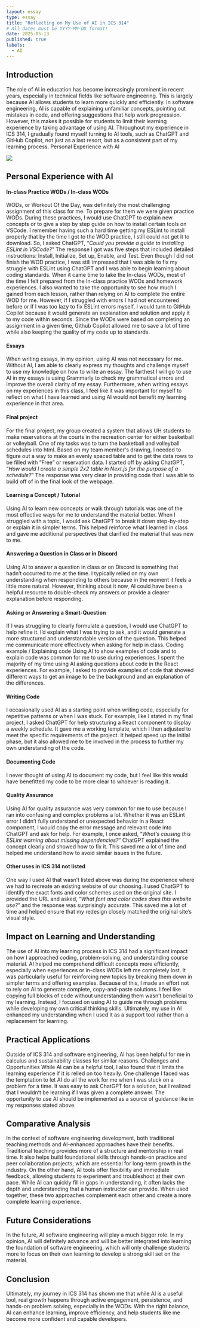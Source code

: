 ```yaml
---
layout: essay
type: essay
title: "Reflecting on My Use of AI in ICS 314"
# All dates must be YYYY-MM-DD format!
date: 2025-05-13
published: true
labels:
  - AI
---
```





## Introduction
The role of AI in education has become increasingly prominent in recent years, especially in technical fields like software engineering. This is largely because AI allows students to learn more quickly and efficiently. In software engineering, AI is capable of explaining unfamiliar concepts, pointing out mistakes in code, and offering suggestions that help work progression. However, this makes it possible for students to limit their learning experience by taking advantage of using AI. Throughout my experience in ICS 314, I gradually found myself turning to AI tools, such as ChatGPT and GitHub Copilot, not just as a last resort, but as a consistent part of my learning process. 
Personal Experience with AI

<img src="../img/AI.webp" style="display: block; margin: 0 auto;" class="rounded">

## Personal Experience with AI
#### In-class Practice WODs / In-class WODs
WODs, or Workout Of the Day, was definitely the most challenging assignment of this class for me. To prepare for them we were given practice WODs. During these practices, I would use ChatGPT to explain new concepts or to give a step by step guide on how to install certain tools on VSCode. I remember having such a hard time getting my ESLint to install properly that by the time I got to the WOD practice, I still could not get it to download. So, I asked ChatGPT, “*Could you provide a guide to installing ESLint in VSCode?*” The response I got was five steps that included detailed instructions: Install, Initialize, Set up, Enable, and Test. Even though I did not finish the WOD practice, I was still impressed that I was able to fix my struggle with ESLint using ChatGPT and I was able to begin learning about coding standards. When it came time to take the In-class WODs, most of the time I felt prepared from the In-class practice WODs and homework experiences. I also wanted to take the opportunity to see how much I gained from each lesson, rather than relying on AI to complete the entire WOD for me. However, if I struggled with errors I had not encountered before or if I was too lazy to fix ESLint errors myself, I would turn to GitHub Copilot because it would generate an explanation and solution and apply it to my code within seconds. Since the WODs were based on completing an assignment in a given time, Github Copilot allowed me to save a lot of time while also keeping the quality of my code up to standards. 

#### Essays
When writing essays, in my opinion, using AI was not necessary for me. Without AI, I am able to clearly express my thoughts and challenge myself to use my knowledge on how to write an essay. The farthest I will go to use AI in my essays is using Grammarly to check my grammatical errors and improve the overall clarity of my essay. Furthermore, when writing essays on my experiences in this class, I feel like it was important for myself to reflect on what I have learned and using AI would not benefit my learning experience in that area. 

#### Final project
For the final project, my group created a system that allows UH students to make reservations at the courts in the recreation center for either basketball or volleyball. One of my tasks was to turn the basketball and volleyball schedules into html. Based on my team memberʻs drawing, I needed to figure out a way to make an evenly spaced table and to get the data rows to be filled with “Free” or reservation data. I started off by asking ChatGPT, “*How would I create a simple 2x2 table in Next.js for the purpose of a schedule?*” The response was very clear in providing code that I was able to build off of in the final look of the webpage. 

#### Learning a Concept / Tutorial
Using AI to learn new concepts or walk through tutorials was one of the most effective ways for me to understand the material better. When I struggled with a topic, I would ask ChatGPT to break it down step-by-step or explain it in simpler terms. This helped reinforce what I learned in class and gave me additional perspectives that clarified the material that was new to me.

#### Answering a Question in Class or in Discord
Using AI to answer a question in class or on Discord is something that hadn’t occurred to me at the time. I typically relied on my own understanding when responding to others because in the moment it feels  a little more natural. However, thinking about it now, AI could have been a helpful resource to double-check my answers or provide a clearer explanation before responding.

#### Asking or Answering a Smart-Question
If I was struggling to clearly formulate a question, I would use ChatGPT to help refine it. I’d explain what I was trying to ask, and it would generate a more structured and understandable version of the question. This helped me communicate more effectively when asking for help in class.
Coding example / Explaining code
Using AI to show examples of code and to explain code was common for me to use during experiences. I spent the majority of my time using AI asking questions about code in the React experiences. For example, I asked to provide examples of code that showed different ways to get an image to be the background and an explanation of the differences. 

#### Writing Code
I occasionally used AI as a starting point when writing code, especially for repetitive patterns or when I was stuck. For example, like I stated in my final project, I asked ChatGPT for help structuring a React component to display a weekly schedule. It gave me a working template, which I then adjusted to meet the specific requirements of the project. It helped speed up the initial phase, but it also allowed me to be involved in the process to further my own understanding of the code. 

#### Documenting Code
I never thought of using AI to document my code, but I feel like this would have benefitted my code to be more clear to whoever is reading it. 

#### Quality Assurance 
Using AI for quality assurance was very common for me to use because I ran into confusing and complex problems a lot. Whether it was an ESLint error I didn’t fully understand or unexpected behavior in a React component, I would copy the error message and relevant code into ChatGPT and ask for help. For example, I once asked, “*What’s causing this ESLint warning about missing dependencies?*” ChatGPT explained the concept clearly and showed how to fix it. This saved me a lot of time and helped me understand how to avoid similar issues in the future.

#### Other uses in ICS 314 not listed
One way I used AI that wasn’t listed above was during the experience where we had to recreate an existing website of our choosing. I used ChatGPT to identify the exact fonts and color schemes used on the original site. I provided the URL and asked, “*What font and color codes does this website use?*” and the response was surprisingly accurate. This saved me a lot of time and helped ensure that my redesign closely matched the original site’s visual style.

## Impact on Learning and Understanding 
The use of AI into my learning process in ICS 314 had a significant impact on how I approached coding, problem-solving, and understanding course material. AI helped me comprehend difficult concepts more efficiently, especially when experiences or in-class WODs left me completely lost. It was particularly useful for reinforcing new topics by breaking them down in simpler terms and offering examples. Because of this, I made an effort not to rely on AI to generate complete, copy-and-paste solutions. I feel like copying full blocks of code without understanding them wasn’t beneficial to my learning. Instead, I focused on using AI to guide me through problems while developing my own critical thinking skills. Ultimately, my use in AI enhanced my understanding when I used it as a support tool rather than a replacement for learning.

## Practical Applications
Outside of ICS 314 and software engineering, AI has been helpful for me in calculus and sustainability classes for similar reasons. 
Challenges and Opportunities
While AI can be a helpful tool, I also found that it limits the learning experience if it is relied on too heavily. One challenge I faced was the temptation to let AI do all the work for me when I was stuck on a problem for a time. It was easy to ask ChatGPT for a solution, but I realized that I wouldnʻt be learning if I was given a complete answer. The opportunity to use AI should be implemented as a source of guidance like in my responses stated above. 

## Comparative Analysis
In the context of software engineering development, both traditional teaching methods and AI-enhanced approaches have their benefits. Traditional teaching provides more of a structure and mentorship in real time. It also helps build foundational skills through hands-on practice and peer collaboration projects, which are essential for long-term growth in the industry. On the other hand, AI tools offer flexibility and immediate feedback, allowing students to experiment and troubleshoot at their own pace. While AI can quickly fill in gaps in understanding, it often lacks the depth and understanding that a human instructor can provide. When used together, these two approaches complement each other and create a more complete learning experience.

## Future Considerations
In the future, AI software engineering will play a much bigger role. In my opinion, AI will definitely advance and will be better integrated into learning the foundation of software engineering, which will only challenge students more to focus on their own learning to develop a strong skill set on the material. 

## Conclusion 
Ultimately, my journey in ICS 314 has shown me that while AI is a useful tool, real growth happens through active engagement, persistence, and hands-on problem solving, especially in the WODs. With the right balance, AI can enhance learning, improve efficiency, and help students like me become more confident and capable developers.
